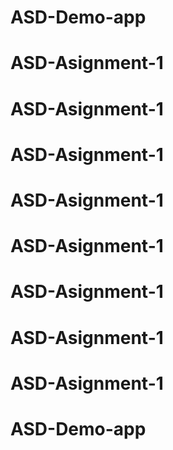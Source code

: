 # ASD-Demo-app
# ASD-Asignment-1
# ASD-Asignment-1
# ASD-Asignment-1
# ASD-Asignment-1
# ASD-Asignment-1
# ASD-Asignment-1
# ASD-Asignment-1
# ASD-Asignment-1
# ASD-Demo-app
